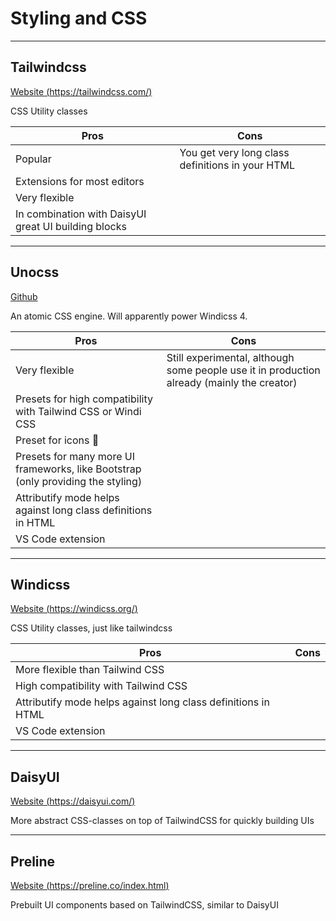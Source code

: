 # Styling and CSS

---

## Tailwindcss

[Website (https://tailwindcss.com/)](https://tailwindcss.com/)

CSS Utility classes

| Pros                                                 | Cons                                             |
| ---------------------------------------------------- | ------------------------------------------------ |
| Popular                                              | You get very long class definitions in your HTML |
| Extensions for most editors                          |                                                  |
| Very flexible                                        |                                                  |
| In combination with DaisyUI great UI building blocks |                                                  |

---

## Unocss

[Github](https://github.com/unocss/unocss)

An atomic CSS engine. Will apparently power Windicss 4.

| Pros                                                                             | Cons                                                                                       |
| -------------------------------------------------------------------------------- | ------------------------------------------------------------------------------------------ |
| Very flexible                                                                    | Still experimental, although some people use it in production already (mainly the creator) |
| Presets for high compatibility with Tailwind CSS or Windi CSS                    |                                                                                            |
| Preset for icons 🤯                                                              |                                                                                            |
| Presets for many more UI frameworks, like Bootstrap (only providing the styling) |                                                                                            |
| Attributify mode helps against long class definitions in HTML                    |                                                                                            |
| VS Code extension                                                                |                                                                                            |

---

## Windicss

[Website (https://windicss.org/)](https://windicss.org/)

CSS Utility classes, just like tailwindcss

| Pros                                                          | Cons |
| ------------------------------------------------------------- | ---- |
| More flexible than Tailwind CSS                               |      |
| High compatibility with Tailwind CSS                          |      |
| Attributify mode helps against long class definitions in HTML |      |
| VS Code extension                                             |      |

---

## DaisyUI

[Website (https://daisyui.com/)](https://daisyui.com/)

More abstract CSS-classes on top of TailwindCSS for quickly building UIs

---

## Preline

[Website (https://preline.co/index.html)](https://preline.co/index.html)

Prebuilt UI components based on TailwindCSS, similar to DaisyUI
